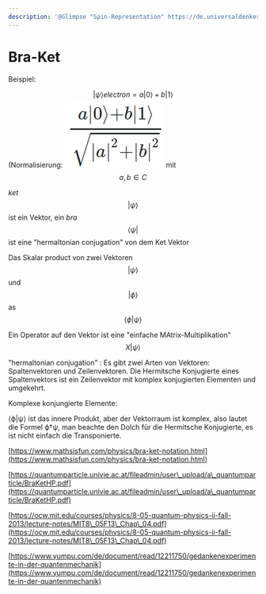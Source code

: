 ```yaml
---
description: '@Glimpse "Spin-Representation" https://de.universaldenker.org/lektionen/1126'
---
```


# Bra-Ket

Beispiel:

$$|ψ⟩electron=a|0⟩+b|1⟩$$ (Normalisierung: ![](<../.gitbook/assets/grafik (10).png>) mit $$a,b∈C$$

_ket_ $$|ψ⟩$$ ist ein Vektor, ein _bra_ $$⟨ψ|$$ ist eine "hermaltonian conjugation" von dem Ket Vektor

Das Skalar product von zwei Vektoren $$|ψ⟩$$ und $$|ϕ⟩$$ as $$⟨ϕ|ψ⟩$$

Ein Operator auf den Vektor ist eine "einfache MAtrix-Multiplikation" $$X|ψ⟩$$

"hermaltonian conjugation" : Es gibt zwei Arten von Vektoren: Spaltenvektoren und Zeilenvektoren. Die Hermitsche Konjugierte eines Spaltenvektors ist ein Zeilenvektor mit komplex konjugierten Elementen und umgekehrt.

Komplexe konjungierte Elemente:

⟨ϕ|ψ⟩ ist das innere Produkt, aber der Vektorraum ist komplex, also lautet die Formel ϕ†ψ, man beachte den Dolch für die Hermitsche Konjugierte, es ist nicht einfach die Transponierte.

[https://www.mathsisfun.com/physics/bra-ket-notation.html](https://www.mathsisfun.com/physics/bra-ket-notation.html)

[https://quantumparticle.univie.ac.at/fileadmin/user\_upload/a\_quantumparticle/BraKetHP.pdf](https://quantumparticle.univie.ac.at/fileadmin/user\_upload/a\_quantumparticle/BraKetHP.pdf)

[https://ocw.mit.edu/courses/physics/8-05-quantum-physics-ii-fall-2013/lecture-notes/MIT8\_05F13\_Chap\_04.pdf](https://ocw.mit.edu/courses/physics/8-05-quantum-physics-ii-fall-2013/lecture-notes/MIT8\_05F13\_Chap\_04.pdf)

[https://www.yumpu.com/de/document/read/12211750/gedankenexperimente-in-der-quantenmechanik](https://www.yumpu.com/de/document/read/12211750/gedankenexperimente-in-der-quantenmechanik)
